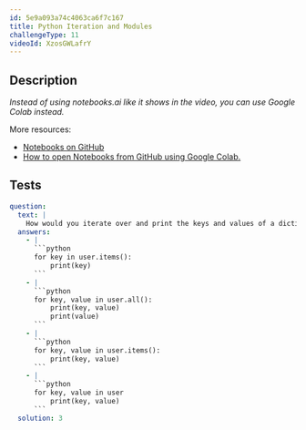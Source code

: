 ```yaml
---
id: 5e9a093a74c4063ca6f7c167
title: Python Iteration and Modules
challengeType: 11
videoId: XzosGWLafrY
---
```


## Description

<section id='description'>

*Instead of using notebooks.ai like it shows in the video, you can use Google Colab instead.*

More resources:

-   [Notebooks on GitHub](https://github.com/ine-rmotr-curriculum/ds-content-python-under-10-minutes)
-   [How to open Notebooks from GitHub using Google Colab.](https://colab.research.google.com/github/googlecolab/colabtools/blob/master/notebooks/colab-github-demo.ipynb)

</section>

## Tests

<section id='tests'>

````yml
question:
  text: |
    How would you iterate over and print the keys and values of a dictionary named `user`?
  answers:
    - |
      ```python
      for key in user.items():
          print(key)
      ```
    - |
      ```python
      for key, value in user.all():
          print(key, value)
          print(value)
      ```
    - |
      ```python
      for key, value in user.items():
          print(key, value)
      ```
    - |
      ```python
      for key, value in user
          print(key, value)
      ```
  solution: 3
````

</section>
